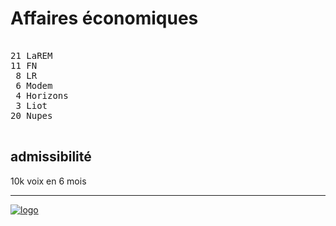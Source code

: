 Affaires économiques
====================


<pre class="composition">

21 LaREM
11 FN
 8 LR
 6 Modem
 4 Horizons
 3 Liot
20 Nupes

</pre>


admissibilité
-------------

10k voix en 6 mois


<hr class="separator">

[![logo][logo]][officiel]



[logo]: https://www.assemblee-nationale.fr/assets/images/logo_an_square.png
[officiel]: https://www.assemblee-nationale.fr/dyn/16/organes/commissions-permanentes/affaires-economiques/composition

